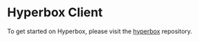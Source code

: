 # Hyperbox Client

To get started on Hyperbox, please visit the [hyperbox](https://github.com/hyperbox/hyperbox "HBox @ GitHub") repository.
